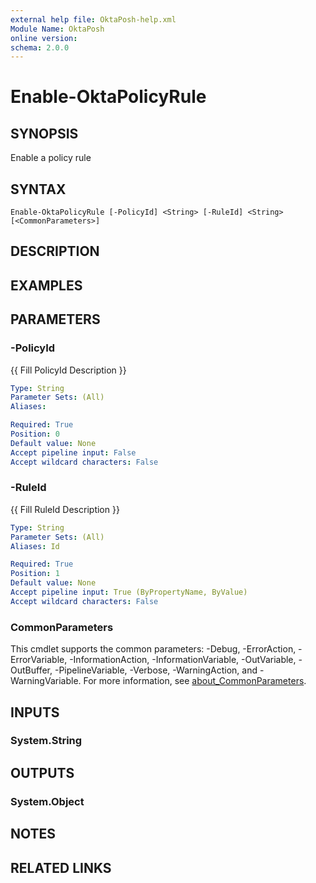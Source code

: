 ```yaml
---
external help file: OktaPosh-help.xml
Module Name: OktaPosh
online version:
schema: 2.0.0
---
```


# Enable-OktaPolicyRule

## SYNOPSIS
Enable a policy rule

## SYNTAX

```
Enable-OktaPolicyRule [-PolicyId] <String> [-RuleId] <String> [<CommonParameters>]
```

## DESCRIPTION

## EXAMPLES

## PARAMETERS

### -PolicyId
{{ Fill PolicyId Description }}

```yaml
Type: String
Parameter Sets: (All)
Aliases:

Required: True
Position: 0
Default value: None
Accept pipeline input: False
Accept wildcard characters: False
```

### -RuleId
{{ Fill RuleId Description }}

```yaml
Type: String
Parameter Sets: (All)
Aliases: Id

Required: True
Position: 1
Default value: None
Accept pipeline input: True (ByPropertyName, ByValue)
Accept wildcard characters: False
```

### CommonParameters
This cmdlet supports the common parameters: -Debug, -ErrorAction, -ErrorVariable, -InformationAction, -InformationVariable, -OutVariable, -OutBuffer, -PipelineVariable, -Verbose, -WarningAction, and -WarningVariable. For more information, see [about_CommonParameters](http://go.microsoft.com/fwlink/?LinkID=113216).

## INPUTS

### System.String

## OUTPUTS

### System.Object
## NOTES

## RELATED LINKS
